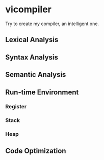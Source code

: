 # vicompiler
Try to create my compiler, an intelligent one.

## Lexical Analysis

## Syntax Analysis

## Semantic Analysis

## Run-time Environment
### Register
### Stack
### Heap

## Code Optimization
